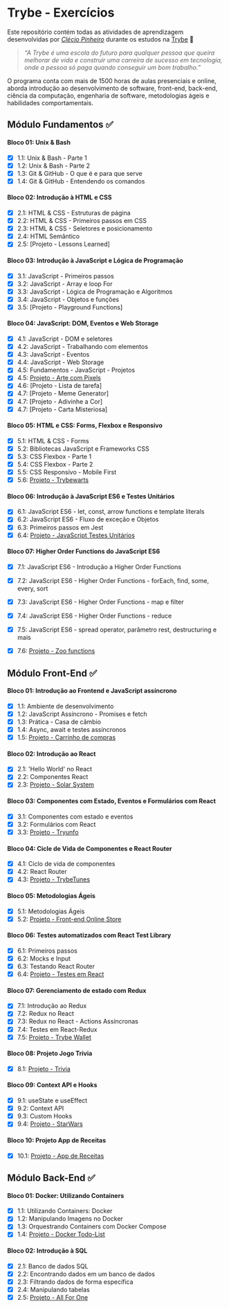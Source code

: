 # Trybe - Exercícios

Este repositório contém todas as atividades de aprendizagem desenvolvidas por _[Clécio Pinheiro](https://www.linkedin.com/in/cleciosantosdev/)_ durante os estudos na [Trybe](https://www.betrybe.com/) :rocket:

>_“A Trybe é uma escola do futuro para qualquer pessoa que queira melhorar de vida e construir uma carreira de sucesso em tecnologia, onde a pessoa só paga quando conseguir um bom trabalho.”_

O programa conta com mais de 1500 horas de aulas presenciais e online, aborda introdução ao desenvolvimento de software, front-end, back-end, ciência da computação, engenharia de software, metodologias ágeis e habilidades comportamentais.



## Módulo Fundamentos :white_check_mark:


#### Bloco 01: Unix & Bash

- [x] 1.1: Unix & Bash - Parte 1
- [x] 1.2: Unix & Bash - Parte 2
- [x] 1.3: Git & GitHub - O que é e para que serve
- [x] 1.4: Git & GitHub - Entendendo os comandos

#### Bloco 02: Introdução à HTML e CSS

- [x] 2.1: HTML & CSS - Estruturas de página
- [x] 2.2: HTML & CSS - Primeiros passos em CSS
- [x] 2.3: HTML & CSS - Seletores e posicionamento
- [x] 2.4: HTML Semântico
- [x] 2.5: [Projeto - Lessons Learned]

#### Bloco 03: Introdução à JavaScript e Lógica de Programação

- [x] 3.1: JavaScript - Primeiros passos
- [x] 3.2: JavaScript - Array e loop For
- [x] 3.3: JavaScript - Lógica de Programação e Algoritmos
- [x] 3.4: JavaScript - Objetos e funções
- [x] 3.5: [Projeto - Playground Functions]

#### Bloco 04: JavaScript: DOM, Eventos e Web Storage

- [x] 4.1: JavaScript - DOM e seletores
- [x] 4.2: JavaScript - Trabalhando com elementos
- [x] 4.3: JavaScript - Eventos
- [x] 4.4: JavaScript - Web Storage
- [x] 4.5: Fundamentos - JavaScript - Projetos
- [x] 4.5: [Projeto - Arte com Pixels]()
- [x] 4.6: [Projeto - Lista de tarefa]
- [x] 4.7: [Projeto - Meme Generator]
- [x] 4.7: [Projeto - Adivinhe a Cor]
- [x] 4.7: [Projeto - Carta Misteriosa]

#### Bloco 05: HTML e CSS: Forms, Flexbox e Responsivo

- [x] 5.1: HTML & CSS - Forms
- [x] 5.2: Bibliotecas JavaScript e Frameworks CSS
- [x] 5.3: CSS Flexbox - Parte 1
- [x] 5.4: CSS Flexbox - Parte 2
- [x] 5.5: CSS Responsivo - Mobile First
- [x] 5.6: [Projeto - Trybewarts]()

#### Bloco 06: Introdução à JavaScript ES6 e Testes Unitários

- [x] 6.1: JavaScript ES6 - let, const, arrow functions e template literals
- [x] 6.2: JavaScript ES6 - Fluxo de exceção e Objetos
- [x] 6.3: Primeiros passos em Jest
- [x] 6.4: [Projeto - JavaScript Testes Unitários]()

#### Bloco 07: Higher Order Functions do JavaScript ES6

- [x] 7.1: JavaScript ES6 - Introdução a Higher Order Functions
- [x] 7.2: JavaScript ES6 - Higher Order Functions - forEach, find, some, every, sort
- [x] 7.3: JavaScript ES6 - Higher Order Functions - map e filter
- [x] 7.4: JavaScript ES6 - Higher Order Functions - reduce
- [x] 7.5: JavaScript ES6 - spread operator, parâmetro rest, destructuring e mais
- [x] 7.6: [Projeto - Zoo functions]()



## Módulo Front-End :white_check_mark:


#### Bloco 01: Introdução ao Frontend e JavaScript assíncrono

- [x] 1.1: Ambiente de desenvolvimento
- [x] 1.2: JavaScript Assíncrono - Promises e fetch
- [x] 1.3: Prática - Casa de câmbio
- [x] 1.4: Async, await e testes assíncronos
- [x] 1.5: [Projeto - Carrinho de compras]()

#### Bloco 02: Introdução ao React

- [x] 2.1: 'Hello World' no React
- [x] 2.2: Componentes React
- [x] 2.3: [Projeto - Solar System]()

#### Bloco 03: Componentes com Estado, Eventos e Formulários com React

- [x] 3.1: Componentes com estado e eventos
- [x] 3.2: Formulários com React
- [x] 3.3: [Projeto - Tryunfo]()

#### Bloco 04: Cicle de Vida de Componentes e React Router

- [x] 4.1: Ciclo de vida de componentes
- [x] 4.2: React Router
- [x] 4.3: [Projeto - TrybeTunes]()

#### Bloco 05: Metodologias Ágeis

- [x] 5.1: Metodologias Ágeis
- [x] 5.2: [Projeto - Front-end Online Store]()

#### Bloco 06: Testes automatizados com React Test Library

- [x] 6.1: Primeiros passos
- [x] 6.2: Mocks e Input
- [x] 6.3: Testando React Router
- [x] 6.4: [Projeto - Testes em React]()

#### Bloco 07: Gerenciamento de estado com Redux

- [x] 7.1: Introdução ao Redux
- [x] 7.2: Redux no React
- [x] 7.3: Redux no React - Actions Assíncronas
- [x] 7.4: Testes em React-Redux
- [x] 7.5: [Projeto - Trybe Wallet]()

#### Bloco 08: Projeto Jogo Trívia

- [x] 8.1: [Projeto - Trivia]()

#### Bloco 09: Context API e Hooks

- [x] 9.1: useState e useEffect
- [x] 9.2: Context API
- [x] 9.3: Custom Hooks
- [x] 9.4: [Projeto - StarWars]()

#### Bloco 10: Projeto App de Receitas

- [x] 10.1: [Projeto - App de Receitas]()



## Módulo Back-End :white_check_mark:


#### Bloco 01: Docker: Utilizando Containers

- [x] 1.1: Utilizando Containers: Docker
- [x] 1.2: Manipulando Imagens no Docker
- [x] 1.3: Orquestrando Containers com Docker Compose
- [x] 1.4: [Projeto - Docker Todo-List]()

#### Bloco 02: Introdução à SQL

- [x] 2.1: Banco de dados SQL
- [x] 2.2: Encontrando dados em um banco de dados
- [x] 2.3: Filtrando dados de forma específica
- [x] 2.4: Manipulando tabelas
- [x] 2.5: [Projeto - All For One]()